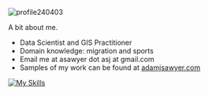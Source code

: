 
![profile240403](https://github.com/user-attachments/assets/b2d3f9e2-5bfa-41f5-bd6c-f23dbb26ed49)

A bit about me.
- Data Scientist and GIS Practitioner
- Domain knowledge: migration and sports
- Email me at asawyer dot asj at gmail.com
- Samples of my work can be found at [adamjsawyer.com](https://adamjsawyer.com/about)

[![My Skills](https://skillicons.dev/icons?i=html,py,r,regex)](https://skillicons.dev)
